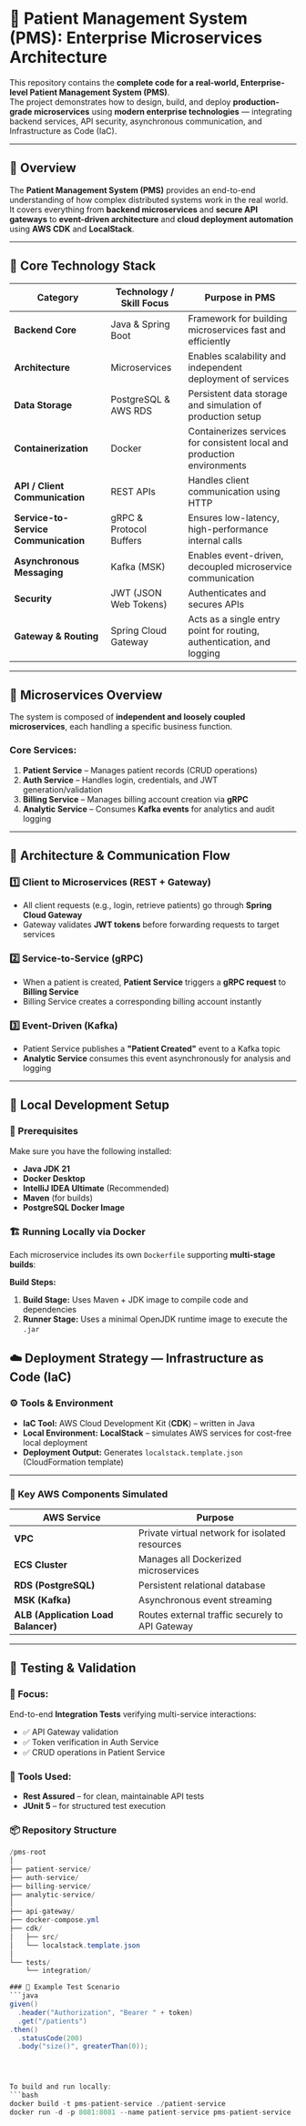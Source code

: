 # 🏥 Patient Management System (PMS): Enterprise Microservices Architecture

This repository contains the **complete code for a real-world, Enterprise-level Patient Management System (PMS)**.  
The project demonstrates how to design, build, and deploy **production-grade microservices** using **modern enterprise technologies** — integrating backend services, API security, asynchronous communication, and Infrastructure as Code (IaC).

---

## 🚀 Overview

The **Patient Management System (PMS)** provides an end-to-end understanding of how complex distributed systems work in the real world.  
It covers everything from **backend microservices** and **secure API gateways** to **event-driven architecture** and **cloud deployment automation** using **AWS CDK** and **LocalStack**.


---

## 🧠 Core Technology Stack

| **Category** | **Technology / Skill Focus** | **Purpose in PMS** |
|---------------|-----------------------------|--------------------|
| **Backend Core** | Java & Spring Boot | Framework for building microservices fast and efficiently |
| **Architecture** | Microservices | Enables scalability and independent deployment of services |
| **Data Storage** | PostgreSQL & AWS RDS | Persistent data storage and simulation of production setup |
| **Containerization** | Docker | Containerizes services for consistent local and production environments |
| **API / Client Communication** | REST APIs | Handles client communication using HTTP |
| **Service-to-Service Communication** | gRPC & Protocol Buffers | Ensures low-latency, high-performance internal calls |
| **Asynchronous Messaging** | Kafka (MSK) | Enables event-driven, decoupled microservice communication |
| **Security** | JWT (JSON Web Tokens) | Authenticates and secures APIs |
| **Gateway & Routing** | Spring Cloud Gateway | Acts as a single entry point for routing, authentication, and logging |

---

## 🧩 Microservices Overview

The system is composed of **independent and loosely coupled microservices**, each handling a specific business function.

### Core Services:
1. **Patient Service** – Manages patient records (CRUD operations)  
2. **Auth Service** – Handles login, credentials, and JWT generation/validation  
3. **Billing Service** – Manages billing account creation via **gRPC**  
4. **Analytic Service** – Consumes **Kafka events** for analytics and audit logging  

---

## 🔄 Architecture & Communication Flow

### 1️⃣ Client to Microservices (REST + Gateway)
- All client requests (e.g., login, retrieve patients) go through **Spring Cloud Gateway**
- Gateway validates **JWT tokens** before forwarding requests to target services

### 2️⃣ Service-to-Service (gRPC)
- When a patient is created, **Patient Service** triggers a **gRPC request** to **Billing Service**
- Billing Service creates a corresponding billing account instantly

### 3️⃣ Event-Driven (Kafka)
- Patient Service publishes a **"Patient Created"** event to a Kafka topic
- **Analytic Service** consumes this event asynchronously for analysis and logging

---

## 🧰 Local Development Setup

### 🔧 Prerequisites
Make sure you have the following installed:
- **Java JDK 21**
- **Docker Desktop**
- **IntelliJ IDEA Ultimate** (Recommended)
- **Maven** (for builds)
- **PostgreSQL Docker Image**

### 🏗️ Running Locally via Docker

Each microservice includes its own `Dockerfile` supporting **multi-stage builds**:

**Build Steps:**
1. **Build Stage:** Uses Maven + JDK image to compile code and dependencies  
2. **Runner Stage:** Uses a minimal OpenJDK runtime image to execute the `.jar`  


## ☁️ Deployment Strategy — Infrastructure as Code (IaC)

### ⚙️ Tools & Environment
- **IaC Tool:** AWS Cloud Development Kit (**CDK**) – written in Java  
- **Local Environment:** **LocalStack** – simulates AWS services for cost-free local deployment  
- **Deployment Output:** Generates `localstack.template.json` (CloudFormation template)

---

### 🧩 Key AWS Components Simulated

| **AWS Service** | **Purpose** |
|------------------|-------------|
| **VPC** | Private virtual network for isolated resources |
| **ECS Cluster** | Manages all Dockerized microservices |
| **RDS (PostgreSQL)** | Persistent relational database |
| **MSK (Kafka)** | Asynchronous event streaming |
| **ALB (Application Load Balancer)** | Routes external traffic securely to API Gateway |

---

## 🧪 Testing & Validation

### 🎯 Focus:
End-to-end **Integration Tests** verifying multi-service interactions:
- ✅ API Gateway validation  
- ✅ Token verification in Auth Service  
- ✅ CRUD operations in Patient Service  

### 🧰 Tools Used:
- **Rest Assured** – for clean, maintainable API tests  
- **JUnit 5** – for structured test execution  

### 📦 Repository Structure
```java
/pms-root
│
├── patient-service/
├── auth-service/
├── billing-service/
├── analytic-service/
│
├── api-gateway/
├── docker-compose.yml
├── cdk/
│   ├── src/
│   └── localstack.template.json
│
└── tests/
    └── integration/

### 🧪 Example Test Scenario
```java
given()
  .header("Authorization", "Bearer " + token)
  .get("/patients")
.then()
  .statusCode(200)
  .body("size()", greaterThan(0));




To build and run locally:
```bash
docker build -t pms-patient-service ./patient-service
docker run -d -p 8081:8081 --name patient-service pms-patient-service
